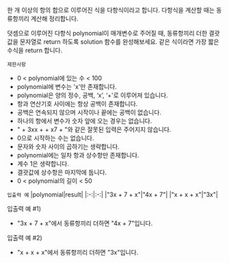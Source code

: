 한 개 이상의 항의 합으로 이루어진 식을 다항식이라고 합니다. 다항식을 계산할 때는 동류항끼리 계산해 정리합니다. 

덧셈으로 이루어진 다항식 polynomial이 매개변수로 주어질 때, 동류항끼리 더한 결괏값을 문자열로 return 하도록 solution 함수를 완성해보세요. 같은 식이라면 가장 짧은 수식을 return 합니다.

`제한사항`
- 0 < polynomial에 있는 수 < 100
- polynomial에 변수는 'x'만 존재합니다.
- polynomial은 양의 정수, 공백, ‘x’, ‘+'로 이루어져 있습니다.
- 항과 연산기호 사이에는 항상 공백이 존재합니다.
- 공백은 연속되지 않으며 시작이나 끝에는 공백이 없습니다.
- 하나의 항에서 변수가 숫자 앞에 오는 경우는 없습니다.
- " + 3xx + + x7 + "와 같은 잘못된 입력은 주어지지 않습니다.
- 0으로 시작하는 수는 없습니다.
- 문자와 숫자 사이의 곱하기는 생략합니다.
- polynomial에는 일차 항과 상수항만 존재합니다.
- 계수 1은 생략합니다.
- 결괏값에 상수항은 마지막에 둡니다.
- 0 < polynomial의 길이 < 50

`입출력 예`
|polynomial|result|
|:-:|:-:|
|"3x + 7 + x"|"4x + 7"|
|"x + x + x"|"3x"|

입출력 예 #1)
- "3x + 7 + x"에서 동류항끼리 더하면 "4x + 7"입니다.

입출력 예 #2)
- "x + x + x"에서 동류항끼리 더하면 "3x"입니다.
